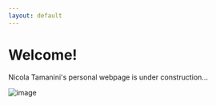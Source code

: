 ```yaml
---
layout: default
---
```


# Welcome!

Nicola Tamanini's personal webpage is under construction...

![image](/assets/imag/Nicola.JPG)

<img src="/assets/imag/Nicola.JPG" alt="">
